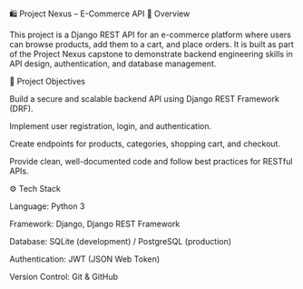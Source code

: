 🛍️ Project Nexus – E-Commerce API
📌 Overview

This project is a Django REST API for an e-commerce platform where users can browse products, add them to a cart, and place orders.
It is built as part of the Project Nexus capstone to demonstrate backend engineering skills in API design, authentication, and database management.

🎯 Project Objectives

Build a secure and scalable backend API using Django REST Framework (DRF).

Implement user registration, login, and authentication.

Create endpoints for products, categories, shopping cart, and checkout.

Provide clean, well-documented code and follow best practices for RESTful APIs.

⚙️ Tech Stack

Language: Python 3

Framework: Django, Django REST Framework

Database: SQLite (development) / PostgreSQL (production)

Authentication: JWT (JSON Web Token)

Version Control: Git & GitHub